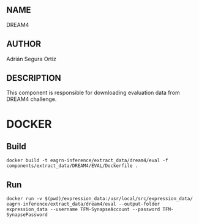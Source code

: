 ## NAME

DREAM4

## AUTHOR

Adrián Segura Ortiz

## DESCRIPTION

This component is responsible for downloading evaluation data from DREAM4 challenge.

# DOCKER

## Build

```
docker build -t eagrn-inference/extract_data/dream4/eval -f components/extract_data/DREAM4/EVAL/Dockerfile .
```

## Run

```
docker run -v $(pwd)/expression_data:/usr/local/src/expression_data/ eagrn-inference/extract_data/dream4/eval --output-folder expression_data --username TFM-SynapseAccount --password TFM-SynapsePassword
```
